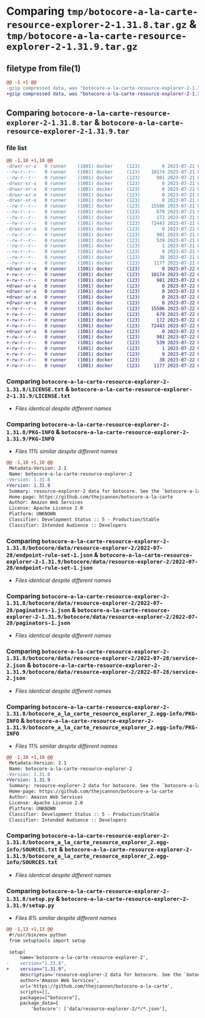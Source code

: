 # Comparing `tmp/botocore-a-la-carte-resource-explorer-2-1.31.8.tar.gz` & `tmp/botocore-a-la-carte-resource-explorer-2-1.31.9.tar.gz`

## filetype from file(1)

```diff
@@ -1 +1 @@
-gzip compressed data, was "botocore-a-la-carte-resource-explorer-2-1.31.8.tar", last modified: Fri Jul 21 01:21:49 2023, max compression
+gzip compressed data, was "botocore-a-la-carte-resource-explorer-2-1.31.9.tar", last modified: Sat Jul 22 01:20:51 2023, max compression
```

## Comparing `botocore-a-la-carte-resource-explorer-2-1.31.8.tar` & `botocore-a-la-carte-resource-explorer-2-1.31.9.tar`

### file list

```diff
@@ -1,18 +1,18 @@
-drwxr-xr-x   0 runner    (1001) docker     (123)        0 2023-07-21 01:21:49.923457 botocore-a-la-carte-resource-explorer-2-1.31.8/
--rw-r--r--   0 runner    (1001) docker     (123)    10174 2023-07-21 01:21:49.000000 botocore-a-la-carte-resource-explorer-2-1.31.8/LICENSE.txt
--rw-r--r--   0 runner    (1001) docker     (123)      981 2023-07-21 01:21:49.923457 botocore-a-la-carte-resource-explorer-2-1.31.8/PKG-INFO
-drwxr-xr-x   0 runner    (1001) docker     (123)        0 2023-07-21 01:21:49.919457 botocore-a-la-carte-resource-explorer-2-1.31.8/botocore/
-drwxr-xr-x   0 runner    (1001) docker     (123)        0 2023-07-21 01:21:49.919457 botocore-a-la-carte-resource-explorer-2-1.31.8/botocore/data/
-drwxr-xr-x   0 runner    (1001) docker     (123)        0 2023-07-21 01:21:49.919457 botocore-a-la-carte-resource-explorer-2-1.31.8/botocore/data/resource-explorer-2/
-drwxr-xr-x   0 runner    (1001) docker     (123)        0 2023-07-21 01:21:49.923457 botocore-a-la-carte-resource-explorer-2-1.31.8/botocore/data/resource-explorer-2/2022-07-28/
--rw-r--r--   0 runner    (1001) docker     (123)    15506 2023-07-21 01:21:06.000000 botocore-a-la-carte-resource-explorer-2-1.31.8/botocore/data/resource-explorer-2/2022-07-28/endpoint-rule-set-1.json
--rw-r--r--   0 runner    (1001) docker     (123)      679 2023-07-21 01:21:06.000000 botocore-a-la-carte-resource-explorer-2-1.31.8/botocore/data/resource-explorer-2/2022-07-28/paginators-1.json
--rw-r--r--   0 runner    (1001) docker     (123)      172 2023-07-21 01:21:06.000000 botocore-a-la-carte-resource-explorer-2-1.31.8/botocore/data/resource-explorer-2/2022-07-28/paginators-1.sdk-extras.json
--rw-r--r--   0 runner    (1001) docker     (123)    72443 2023-07-21 01:21:06.000000 botocore-a-la-carte-resource-explorer-2-1.31.8/botocore/data/resource-explorer-2/2022-07-28/service-2.json
-drwxr-xr-x   0 runner    (1001) docker     (123)        0 2023-07-21 01:21:49.923457 botocore-a-la-carte-resource-explorer-2-1.31.8/botocore_a_la_carte_resource_explorer_2.egg-info/
--rw-r--r--   0 runner    (1001) docker     (123)      981 2023-07-21 01:21:49.000000 botocore-a-la-carte-resource-explorer-2-1.31.8/botocore_a_la_carte_resource_explorer_2.egg-info/PKG-INFO
--rw-r--r--   0 runner    (1001) docker     (123)      539 2023-07-21 01:21:49.000000 botocore-a-la-carte-resource-explorer-2-1.31.8/botocore_a_la_carte_resource_explorer_2.egg-info/SOURCES.txt
--rw-r--r--   0 runner    (1001) docker     (123)        1 2023-07-21 01:21:49.000000 botocore-a-la-carte-resource-explorer-2-1.31.8/botocore_a_la_carte_resource_explorer_2.egg-info/dependency_links.txt
--rw-r--r--   0 runner    (1001) docker     (123)        9 2023-07-21 01:21:49.000000 botocore-a-la-carte-resource-explorer-2-1.31.8/botocore_a_la_carte_resource_explorer_2.egg-info/top_level.txt
--rw-r--r--   0 runner    (1001) docker     (123)       38 2023-07-21 01:21:49.923457 botocore-a-la-carte-resource-explorer-2-1.31.8/setup.cfg
--rw-r--r--   0 runner    (1001) docker     (123)     1177 2023-07-21 01:21:49.000000 botocore-a-la-carte-resource-explorer-2-1.31.8/setup.py
+drwxr-xr-x   0 runner    (1001) docker     (123)        0 2023-07-22 01:20:51.061320 botocore-a-la-carte-resource-explorer-2-1.31.9/
+-rw-r--r--   0 runner    (1001) docker     (123)    10174 2023-07-22 01:20:50.000000 botocore-a-la-carte-resource-explorer-2-1.31.9/LICENSE.txt
+-rw-r--r--   0 runner    (1001) docker     (123)      981 2023-07-22 01:20:51.061320 botocore-a-la-carte-resource-explorer-2-1.31.9/PKG-INFO
+drwxr-xr-x   0 runner    (1001) docker     (123)        0 2023-07-22 01:20:51.061320 botocore-a-la-carte-resource-explorer-2-1.31.9/botocore/
+drwxr-xr-x   0 runner    (1001) docker     (123)        0 2023-07-22 01:20:51.061320 botocore-a-la-carte-resource-explorer-2-1.31.9/botocore/data/
+drwxr-xr-x   0 runner    (1001) docker     (123)        0 2023-07-22 01:20:51.061320 botocore-a-la-carte-resource-explorer-2-1.31.9/botocore/data/resource-explorer-2/
+drwxr-xr-x   0 runner    (1001) docker     (123)        0 2023-07-22 01:20:51.061320 botocore-a-la-carte-resource-explorer-2-1.31.9/botocore/data/resource-explorer-2/2022-07-28/
+-rw-r--r--   0 runner    (1001) docker     (123)    15506 2023-07-22 01:20:09.000000 botocore-a-la-carte-resource-explorer-2-1.31.9/botocore/data/resource-explorer-2/2022-07-28/endpoint-rule-set-1.json
+-rw-r--r--   0 runner    (1001) docker     (123)      679 2023-07-22 01:20:09.000000 botocore-a-la-carte-resource-explorer-2-1.31.9/botocore/data/resource-explorer-2/2022-07-28/paginators-1.json
+-rw-r--r--   0 runner    (1001) docker     (123)      172 2023-07-22 01:20:09.000000 botocore-a-la-carte-resource-explorer-2-1.31.9/botocore/data/resource-explorer-2/2022-07-28/paginators-1.sdk-extras.json
+-rw-r--r--   0 runner    (1001) docker     (123)    72443 2023-07-22 01:20:09.000000 botocore-a-la-carte-resource-explorer-2-1.31.9/botocore/data/resource-explorer-2/2022-07-28/service-2.json
+drwxr-xr-x   0 runner    (1001) docker     (123)        0 2023-07-22 01:20:51.061320 botocore-a-la-carte-resource-explorer-2-1.31.9/botocore_a_la_carte_resource_explorer_2.egg-info/
+-rw-r--r--   0 runner    (1001) docker     (123)      981 2023-07-22 01:20:51.000000 botocore-a-la-carte-resource-explorer-2-1.31.9/botocore_a_la_carte_resource_explorer_2.egg-info/PKG-INFO
+-rw-r--r--   0 runner    (1001) docker     (123)      539 2023-07-22 01:20:51.000000 botocore-a-la-carte-resource-explorer-2-1.31.9/botocore_a_la_carte_resource_explorer_2.egg-info/SOURCES.txt
+-rw-r--r--   0 runner    (1001) docker     (123)        1 2023-07-22 01:20:51.000000 botocore-a-la-carte-resource-explorer-2-1.31.9/botocore_a_la_carte_resource_explorer_2.egg-info/dependency_links.txt
+-rw-r--r--   0 runner    (1001) docker     (123)        9 2023-07-22 01:20:51.000000 botocore-a-la-carte-resource-explorer-2-1.31.9/botocore_a_la_carte_resource_explorer_2.egg-info/top_level.txt
+-rw-r--r--   0 runner    (1001) docker     (123)       38 2023-07-22 01:20:51.061320 botocore-a-la-carte-resource-explorer-2-1.31.9/setup.cfg
+-rw-r--r--   0 runner    (1001) docker     (123)     1177 2023-07-22 01:20:50.000000 botocore-a-la-carte-resource-explorer-2-1.31.9/setup.py
```

### Comparing `botocore-a-la-carte-resource-explorer-2-1.31.8/LICENSE.txt` & `botocore-a-la-carte-resource-explorer-2-1.31.9/LICENSE.txt`

 * *Files identical despite different names*

### Comparing `botocore-a-la-carte-resource-explorer-2-1.31.8/PKG-INFO` & `botocore-a-la-carte-resource-explorer-2-1.31.9/PKG-INFO`

 * *Files 11% similar despite different names*

```diff
@@ -1,10 +1,10 @@
 Metadata-Version: 2.1
 Name: botocore-a-la-carte-resource-explorer-2
-Version: 1.31.8
+Version: 1.31.9
 Summary: resource-explorer-2 data for botocore. See the `botocore-a-la-carte` package for more info.
 Home-page: https://github.com/thejcannon/botocore-a-la-carte
 Author: Amazon Web Services
 License: Apache License 2.0
 Platform: UNKNOWN
 Classifier: Development Status :: 5 - Production/Stable
 Classifier: Intended Audience :: Developers
```

### Comparing `botocore-a-la-carte-resource-explorer-2-1.31.8/botocore/data/resource-explorer-2/2022-07-28/endpoint-rule-set-1.json` & `botocore-a-la-carte-resource-explorer-2-1.31.9/botocore/data/resource-explorer-2/2022-07-28/endpoint-rule-set-1.json`

 * *Files identical despite different names*

### Comparing `botocore-a-la-carte-resource-explorer-2-1.31.8/botocore/data/resource-explorer-2/2022-07-28/paginators-1.json` & `botocore-a-la-carte-resource-explorer-2-1.31.9/botocore/data/resource-explorer-2/2022-07-28/paginators-1.json`

 * *Files identical despite different names*

### Comparing `botocore-a-la-carte-resource-explorer-2-1.31.8/botocore/data/resource-explorer-2/2022-07-28/service-2.json` & `botocore-a-la-carte-resource-explorer-2-1.31.9/botocore/data/resource-explorer-2/2022-07-28/service-2.json`

 * *Files identical despite different names*

### Comparing `botocore-a-la-carte-resource-explorer-2-1.31.8/botocore_a_la_carte_resource_explorer_2.egg-info/PKG-INFO` & `botocore-a-la-carte-resource-explorer-2-1.31.9/botocore_a_la_carte_resource_explorer_2.egg-info/PKG-INFO`

 * *Files 11% similar despite different names*

```diff
@@ -1,10 +1,10 @@
 Metadata-Version: 2.1
 Name: botocore-a-la-carte-resource-explorer-2
-Version: 1.31.8
+Version: 1.31.9
 Summary: resource-explorer-2 data for botocore. See the `botocore-a-la-carte` package for more info.
 Home-page: https://github.com/thejcannon/botocore-a-la-carte
 Author: Amazon Web Services
 License: Apache License 2.0
 Platform: UNKNOWN
 Classifier: Development Status :: 5 - Production/Stable
 Classifier: Intended Audience :: Developers
```

### Comparing `botocore-a-la-carte-resource-explorer-2-1.31.8/botocore_a_la_carte_resource_explorer_2.egg-info/SOURCES.txt` & `botocore-a-la-carte-resource-explorer-2-1.31.9/botocore_a_la_carte_resource_explorer_2.egg-info/SOURCES.txt`

 * *Files identical despite different names*

### Comparing `botocore-a-la-carte-resource-explorer-2-1.31.8/setup.py` & `botocore-a-la-carte-resource-explorer-2-1.31.9/setup.py`

 * *Files 8% similar despite different names*

```diff
@@ -1,13 +1,13 @@
 #!/usr/bin/env python
 from setuptools import setup
 
 setup(
     name='botocore-a-la-carte-resource-explorer-2',
-    version="1.31.8",
+    version="1.31.9",
     description='resource-explorer-2 data for botocore. See the `botocore-a-la-carte` package for more info.',
     author='Amazon Web Services',
     url='https://github.com/thejcannon/botocore-a-la-carte',
     scripts=[],
     packages=["botocore"],
     package_data={
         'botocore': ['data/resource-explorer-2/*/*.json'],
```

